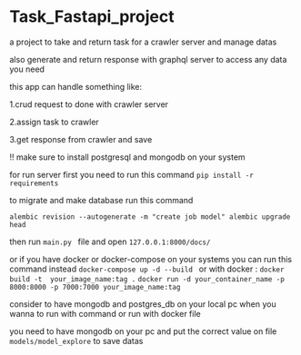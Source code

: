 
# Task_Fastapi_project 



a project to take and return task for a crawler server and manage datas 

also generate and return response with graphql server to access any data you need 


this app can handle something like:

1.crud request to done with crawler server 

2.assign task to crawler 

3.get response from crawler and save 


!! make sure to install postgresql and mongodb on your system 

for run server first you need to run this command 
``pip install -r requirements``

to migrate and make database run this command 

`` alembic revision --autogenerate -m "create job model"
alembic upgrade head ``

then run   ``main.py `` file and open ``127.0.0.1:8000/docs/``

or if you have docker or docker-compose on your systems you can run this command instead 
```docker-compose up -d --build ``` or with docker :
```docker build -t  your_image_name:tag .```
```docker run -d your_container_name -p 8000:8000 -p 7000:7000 your_image_name:tag```

consider to have mongodb and postgres_db on your local pc when you wanna to run with command 
or run with docker file 

you need to have mongodb on your pc and put the correct value on file 
`models/model_explore` to save datas 

